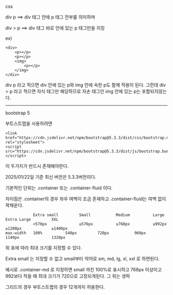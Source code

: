 css

div p ==> div 태그 안에 p 태그 전부를 의미하며

div > p ==> div 태그 바로 안에 있는 p 태그만을 지칭

ex)
```
<div>
    <p></p>
    <p></p>
    <img>
        <p></p>
    </img>
</div>
```

div p 라고 적으면 div 안에 있는 p와 img 안에 속한 p도 함께 적용이 된다.
그런데 div > p 라고 적으면 자식 태그만 해당하므로 자손 태그인 img 안에 있는 p는 포함되지않는다.

-------------------------------------------------------------------------------------------

bootstrap 5

부트스트랩을 사용하려면

```
<link href="https://cdn.jsdelivr.net/npm/bootstrap@5.3.3/dist/css/bootstrap.min.css" rel="stylesheet">
<script src="https://cdn.jsdelivr.net/npm/bootstrap@5.3.3/dist/js/bootstrap.bundle.min.js"></script>
```

이 두가지가 반드시 존재해야한다.

2025/01/22일 기준 최신 버전은 5.3.3버전이다.


기본적인 단위는 .container 또는 .container-fluid 이다.

차이점은 .container의 경우 좌우 여백이 조금 존재하고 .container-fluid는 여백 없이 꽉채운다.

                Extra small         Small           Medium          Large           Extra Large         XXL
                <576px              ≥576px          ≥768px          ≥992px          ≥1200px             ≥1400px
    max-width	100%	      540px	        720px	        960px	        1140px	            1320px

위 표에 따라 최대 크기를 지정할 수 있다.

Extra small 는 지정할 수 없고 small부터 약어로 sm, md, lg, xl, xxl 로 하면된다.

예시로 .container-md 로 지정하면 small 까진 100%로 표시하고 768px 이상이고 992보다 작을 때 최대 크기가 720으로 고정되게된다. 그 위는 생략

그리드의 경우 부트스트랩의 경우 12개까지 허용한다.